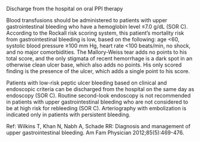 Discharge from the hospital on oral PPI therapy

Blood transfusions should be administered to patients with upper gastrointestinal bleeding who have a hemoglobin level ≤7.0 g/dL (SOR C). According to the Rockall risk scoring system, this patient’s mortality risk from gastrointestinal bleeding is low, based on the following: age <60, systolic blood pressure ≥100 mm Hg, heart rate <100 beats/min, no shock, and no major comorbidities. The Mallory-Weiss tear adds no points to his total score, and the only stigmata of recent hemorrhage is a dark spot in an otherwise clean ulcer base, which also adds no points. His only scored finding is the presence of the ulcer, which adds a single point to his score.

Patients with low-risk peptic ulcer bleeding based on clinical and endoscopic criteria can be discharged from the hospital on the same day as endoscopy (SOR C). Routine second-look endoscopy is not recommended in patients with upper gastrointestinal bleeding who are not considered to be at high risk for rebleeding (SOR C). Arteriography with embolization is indicated only in patients with persistent bleeding.

Ref:  Wilkins T, Khan N, Nabh A, Schade RR: Diagnosis and management of upper gastrointestinal bleeding. Am Fam Physician 2012;85(5):469-476.